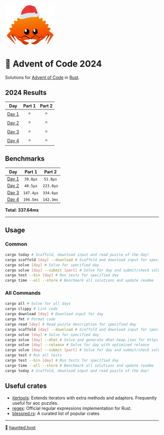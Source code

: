 <img src="./.assets/christmas_ferris.png" width="164">

# 🎄 Advent of Code 2024

Solutions for [Advent of Code](https://adventofcode.com/) in [Rust](https://www.rust-lang.org/).

<!--- advent_readme_stars table --->
## 2024 Results

| Day | Part 1 | Part 2 |
| :---: | :---: | :---: |
| [Day 1](https://adventofcode.com/2024/day/1) | ⭐ | ⭐ |
| [Day 2](https://adventofcode.com/2024/day/2) | ⭐ | ⭐ |
| [Day 3](https://adventofcode.com/2024/day/3) | ⭐ | ⭐ |
| [Day 4](https://adventofcode.com/2024/day/4) | ⭐ | ⭐ |
<!--- advent_readme_stars table --->

<!--- benchmarking table --->
## Benchmarks

| Day | Part 1 | Part 2 |
| :---: | :---: | :---:  |
| [Day 1](./src/bin/01.rs) | `39.8µs` | `51.8µs` |
| [Day 2](./src/bin/02.rs) | `40.5µs` | `223.0µs` |
| [Day 3](./src/bin/03.rs) | `147.4µs` | `334.6µs` |
| [Day 4](./src/bin/04.rs) | `194.5ms` | `142.3ms` |

**Total: 337.64ms**
<!--- benchmarking table --->

---

## Usage

### Common

```sh
cargo today # Scaffold, download input and read puzzle of the day!
cargo scaffold [day] --download # Scaffold and download input for specified day
cargo solve [day] # Solve for specified day
cargo solve [day] --submit [part] # Solve for day and submit/check solution
cargo test --bin [day] # Run tests for specified day
cargo time --all --store # Benchmark all solutions and update readme
```

### All Commands
```sh
cargo all # Solve for all days
cargo clippy # Lint code
cargo download [day] # Download input for day
cargo fmt # Format code
cargo read [day] # Read puzzle description for specified day
cargo scaffold [day] --download # Scaffold and download input for specified day
cargo solve [day] # Solve for specified day
cargo solve [day] --dhat # Solve and generate dhat-heap.json for https://nnethercote.github.io/dh_view/dh_view.html
cargo solve [day] --release # Solve for day with optimized release
cargo solve [day] --submit [part] # Solve for day and submit/check solution
cargo test # Run all tests
cargo test --bin [day] # Run tests for specified day
cargo time --all --store # Benchmark all solutions and update readme
cargo today # Scaffold, download input and read puzzle of the day!
```

## Useful crates

- [itertools](https://crates.io/crates/itertools): Extends iterators with extra methods and adaptors. Frequently useful for aoc puzzles.
- [regex](https://crates.io/crates/regex): Official regular expressions implementation for Rust.
- [blessred.rs](https://blessed.rs/crates): A curated list of popular crates

---
👻 [haunted.host](https://www.haunted.host)
